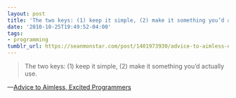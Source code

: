 ```yaml
---
layout: post
title: 'The two keys: (1) keep it simple, (2) make it something you’d actually use.'
date: '2010-10-25T19:49:52-04:00'
tags:
- programming
tumblr_url: https://seanmonstar.com/post/1401973930/advice-to-aimless-excited-programmers
---
```

> The two keys: (1) keep it simple, (2) make it something you’d actually use.

—[Advice to Aimless, Excited Programmers](http://prog21.dadgum.com/80.html)
